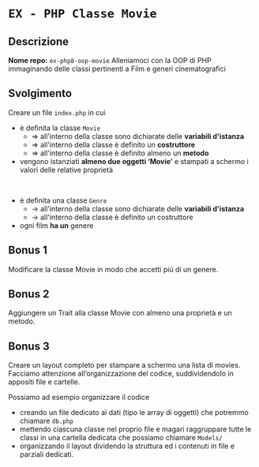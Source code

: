 
# `EX - PHP Classe Movie`

## Descrizione
**Nome repo:** `ex-php8-oop-movie`
Alleniamoci con la OOP di PHP immaginando delle classi pertinenti a Film e generi cinematografici

## Svolgimento
Creare un file `index.php` in cui
- è definita la classe `Movie`
   * => all'interno della classe sono dichiarate delle **variabili d'istanza**
   * => all'interno della classe è definito un **costruttore**
   * => all'interno della classe è definito almeno un **metodo**
- vengono istanziati **almeno due oggetti ‘Movie’** e stampati a schermo i valori delle relative proprietà

<br />

- è definita una classe `Genre`
  * -> all'interno della classe sono dichiarate delle **variabili d'istanza**
  * -> all'interno della classe è definito un costruttore
- ogni film **ha un** genere


## Bonus 1
Modificare la classe Movie in modo che accetti piú di un genere.
## Bonus 2
Aggiungere un Trait alla classe Movie con almeno una proprietà e un metodo.
## Bonus 3
Creare un layout completo per stampare a schermo una lista di movies.
<br />
Facciamo attenzione all’organizzazione del codice, suddividendolo in appositi file e cartelle.

Possiamo ad esempio organizzare il codice
- creando un file dedicato ai dati (tipo le array di oggetti) che potremmo chiamare `db.php`
- mettendo ciascuna classe nel proprio file e magari raggruppare tutte le classi in una cartella dedicata che possiamo chiamare `Models/`
- organizzando il layout dividendo la struttura ed i contenuti in file e parziali dedicati.